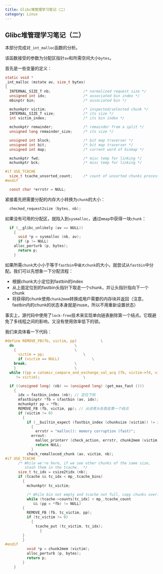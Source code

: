 ```yaml
---
title: Glibc堆管理学习笔记（二）
category: Linux
---
```


## Glibc堆管理学习笔记（二）

本部分完成对`_int_malloc`函数的分析。

该函数接受的参数为分配区指针`av`和所需空间大小`bytes`。

首先是一些变量的定义：

```c
static void *
_int_malloc (mstate av, size_t bytes)
{
  INTERNAL_SIZE_T nb;               /* normalized request size */
  unsigned int idx;                 /* associated bin index */
  mbinptr bin;                      /* associated bin */

  mchunkptr victim;                 /* inspected/selected chunk */
  INTERNAL_SIZE_T size;             /* its size */
  int victim_index;                 /* its bin index */

  mchunkptr remainder;              /* remainder from a split */
  unsigned long remainder_size;     /* its size */

  unsigned int block;               /* bit map traverser */
  unsigned int bit;                 /* bit map traverser */
  unsigned int map;                 /* current word of binmap */

  mchunkptr fwd;                    /* misc temp for linking */
  mchunkptr bck;                    /* misc temp for linking */

#if USE_TCACHE
  size_t tcache_unsorted_count;     /* count of unsorted chunks processed */
#endif

  const char *errstr = NULL;
```

紧接着先把需要分配的内存大小转换为`chunk`的大小：

```c
  checked_request2size (bytes, nb);
```

如果没有可用的分配区，就陷入到`sysmalloc`，通过`mmap`中获得一块`chunk`：

```c
  if (__glibc_unlikely (av == NULL))
    {
      void *p = sysmalloc (nb, av);
      if (p != NULL)
    alloc_perturb (p, bytes);
      return p;
    }
```

如果所需`chunk`大小小于等于`fastbin`中`最大chunk`的大小，就尝试从`fastbin`中分配。我们可以先想象一下分配流程：

- 根据chunk大小定位到fastbin的index
- 从上面定位到的fastbin头指针下取走一个chunk，并让头指针指向下一个chunk
- 将获得的chunk使用`chunk2mem`转换成用户需要的内存块并返回（注意，fastbin内的chunk的状态本身就是inuse，所以不用重新设置状态）

事实上，源代码中使用了`lock-free`技术来实现单向链表删除第一个结点。它既避免了多线程之间的影响，又没有使用效率低下的锁。

我们来具体看一下代码：

```c
#define REMOVE_FB(fb, victim, pp)           \
  do                            \
    {                           \
      victim = pp;                  \
      if (victim == NULL)               \
    break;                      \
    }                           \
  while ((pp = catomic_compare_and_exchange_val_acq (fb, victim->fd, victim)) \
     != victim);                    \

  if ((unsigned long) (nb) <= (unsigned long) (get_max_fast ()))
    {
      idx = fastbin_index (nb); // 定位下标
      mfastbinptr *fb = &fastbin (av, idx);
      mchunkptr pp = *fb;
      REMOVE_FB (fb, victim, pp); // 从该表头处取走第一个结点
      if (victim != 0)
        {
          if (__builtin_expect (fastbin_index (chunksize (victim)) != idx, 0))
            {
              errstr = "malloc(): memory corruption (fast)";
            errout:
              malloc_printerr (check_action, errstr, chunk2mem (victim), av);
              return NULL;
            }
          check_remalloced_chunk (av, victim, nb);
#if USE_TCACHE
      /* While we're here, if we see other chunks of the same size,
         stash them in the tcache.  */
      size_t tc_idx = csize2tidx (nb);
      if (tcache && tc_idx < mp_.tcache_bins)
        {
          mchunkptr tc_victim;

          /* While bin not empty and tcache not full, copy chunks over.  */
          while (tcache->counts[tc_idx] < mp_.tcache_count
             && (pp = *fb) != NULL)
        {
          REMOVE_FB (fb, tc_victim, pp);
          if (tc_victim != 0)
            {
              tcache_put (tc_victim, tc_idx);
                }
        }
        }
#endif
          void *p = chunk2mem (victim);
          alloc_perturb (p, bytes);
          return p;
        }
    }
```
